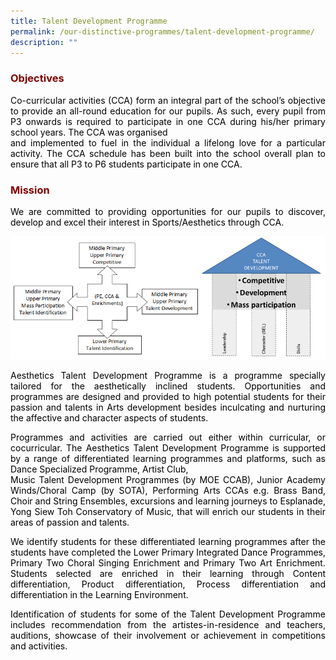 ```yaml
---
title: Talent Development Programme
permalink: /our-distinctive-programmes/talent-development-programme/
description: ""
---
```

<h3 style="text-align: justify;"><span style="color: #800000;">Objectives</span></h3>

<p style="text-align: justify;"><span style="color: #000000;">Co-curricular activities (CCA) form an integral part of the school&rsquo;s objective to provide an all-round education for our pupils. As such, every pupil from P3 onwards is required to participate in one CCA during his/her primary school years. The CCA was organised</span><br /><span style="color: #000000;">and implemented to fuel in the individual a lifelong love for a particular activity. The CCA schedule has been built into the school overall plan to ensure that all P3 to P6 students participate in one CCA.</span></p>

<h3 style="text-align: justify;"><strong><span style="color: #800000;">Mission</span></strong></h3>
<p style="text-align: justify;"><span style="color: #000000;">We are committed to providing opportunities for our pupils to discover, develop and excel their interest in Sports/Aesthetics through CCA.</span></p>

![](/images/img_sports_aesthetics_dev_programme.jpg)
<p style="text-align: justify;"><span style="color: #000000;">Aesthetics Talent Development Programme is a programme specially tailored for the aesthetically inclined students. Opportunities and programmes are designed and provided to high potential students for their passion and talents in Arts development besides inculcating and nurturing the affective and character aspects of students.</span></p>
<p style="text-align: justify;"><span style="color: #000000;">Programmes and activities are carried out either within curricular, or cocurricular. The Aesthetics Talent Development Programme is supported by a range of differentiated learning programmes and platforms, such as Dance Specialized Programme, Artist Club,</span><br /><span style="color: #000000;">Music Talent Development Programmes (by MOE CCAB), Junior Academy Winds/Choral Camp (by SOTA), Performing Arts CCAs e.g. Brass Band, Choir and String Ensembles, excursions and learning journeys to Esplanade, Yong Siew Toh Conservatory of Music, that will enrich our students in their areas of passion and talents.</span></p>
<p style="text-align: justify;"><span style="color: #000000;">We identify students for these differentiated learning programmes after the students have completed the Lower Primary Integrated Dance Programmes, Primary Two Choral Singing Enrichment and Primary Two Art Enrichment. Students selected are enriched in their learning through Content differentiation, Product differentiation, Process differentiation and differentiation in the Learning Environment.</span></p>
<p style="text-align: justify;"><span style="color: #000000;">Identification of students for some of the Talent Development Programme includes recommendation from the artistes-in-residence and teachers, auditions, showcase of their involvement or achievement in competitions and activities.</span></p>